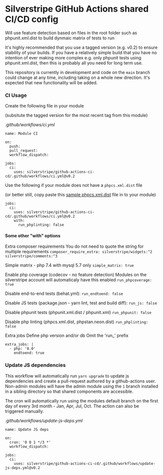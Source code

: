 # Silverstripe GitHub Actions shared CI/CD config

Will use feature detection based on files in the root folder such as phpunit.xml.dist to build dynmaic matrix of tests to run

It's highly recommended that you use a tagged version (e.g. v0.2) to ensure stability of your builds. If you have a relatively simple build that you have no intention of ever making more complex e.g. only phpunit tests using phpunit.xml.dist, then this is probably all you need for long term use.

This repository is currently in development and code on the `main` branch could change at any time, including taking on a whole new direction. It's expected that new functionality will be added.

### CI Usage

Create the following file in your module

(subsitute the tagged version for the most recent tag from this module)

*.github/workflows/ci.yml*
```
name: Module CI

on:
  push:
  pull_request:
  workflow_dispatch:

jobs:
  ci:
    uses: silverstripe/github-actions-ci-cd/.github/workflows/ci.yml@v0.2
```

Use the following if your module does not have a `phpcs.xml.dist` file

(or better still, copy paste this [sample phpcs.xml.dist](https://raw.githubusercontent.com/silverstripe/silverstripe-elemental/4/phpcs.xml.dist) file in to your module)

```
jobs:
  ci:
    uses: silverstripe/github-actions-ci-cd/.github/workflows/ci.yml@v0.2
    with:
      run_phplinting: false
```

#### Some other "with" options

Extra composer requirements
You do not need to quote the string for multiple requirements
`composer_require_extra: silverstripe/widgets:^2 silverstripe/comments:^3`

Simple matrix - php 7.4 with mysql 5.7 only
`simple_matrix: true`

Enable php coverage (codecov - no feature detection)
Modules on the silverstripe account will automaticaly have this enabled
`run_phpcoverage: true`

Disable end-to-end tests (behat.yml):
`run_endtoend: false`

Disable JS tests (package.json - yarn lint, test and build diff):
`run_js: false`

Disable phpunit tests (phpunit.xml.dist / phpunit.xml)
`run_phpunit: false`

Disable php linting (phpcs.xml.dist, phpstan.neon.dist)
`run_phplinting: false`

Extra jobs
Define php version and/or db
Omit the 'run_' prefix
```
extra_jobs: |
  - php: '8.0'
    endtoend: true
```

### Update JS dependencies

This workflow will automatically run `yarn upgrade` to update js dependencies and create a pull-request authored by a github-actions user. Non-admin modules will have the admin module using the `1` branch installed in a sibling directory so that shared components are accessible.

The cron will automatically run using the modules default branch on the first day of every 3rd month - Jan, Apr, Jul, Oct. The action can also be triggered manually.

*.github/workflows/update-js-deps.yml*
```
name: Update JS deps

on:
  cron: '0 0 1 */3 *'
  workflow_dispatch:

jobs:
  ci:
    uses: silverstripe/github-actions-ci-cd/.github/workflows/update-js-deps.yml@v0.2
```
